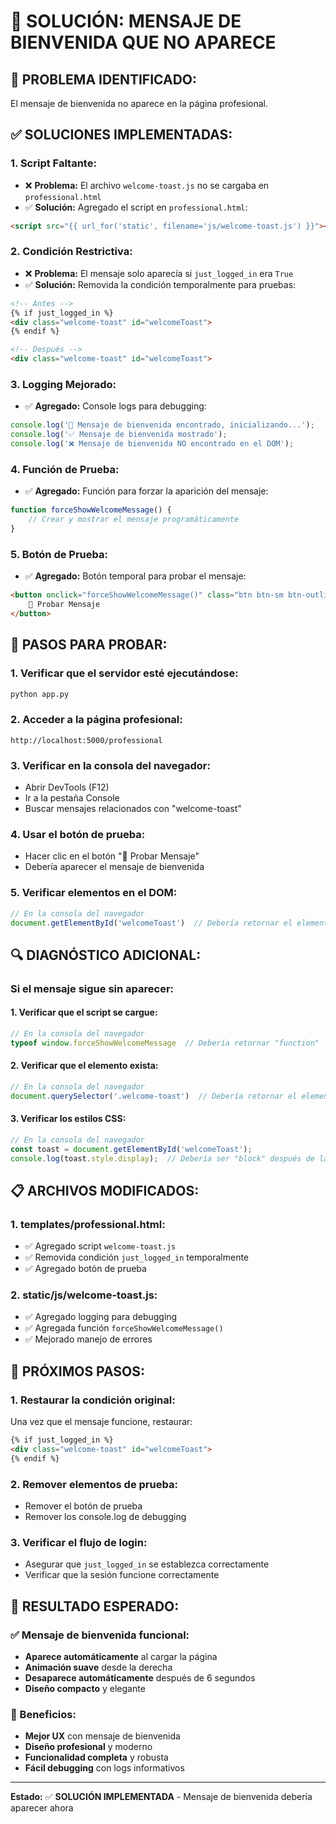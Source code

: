 # 🔧 SOLUCIÓN: MENSAJE DE BIENVENIDA QUE NO APARECE

## 🎯 **PROBLEMA IDENTIFICADO:**
El mensaje de bienvenida no aparece en la página profesional.

## ✅ **SOLUCIONES IMPLEMENTADAS:**

### **1. Script Faltante:**
- ❌ **Problema:** El archivo `welcome-toast.js` no se cargaba en `professional.html`
- ✅ **Solución:** Agregado el script en `professional.html`:
```html
<script src="{{ url_for('static', filename='js/welcome-toast.js') }}"></script>
```

### **2. Condición Restrictiva:**
- ❌ **Problema:** El mensaje solo aparecía si `just_logged_in` era `True`
- ✅ **Solución:** Removida la condición temporalmente para pruebas:
```html
<!-- Antes -->
{% if just_logged_in %}
<div class="welcome-toast" id="welcomeToast">
{% endif %}

<!-- Después -->
<div class="welcome-toast" id="welcomeToast">
```

### **3. Logging Mejorado:**
- ✅ **Agregado:** Console logs para debugging:
```javascript
console.log('🎉 Mensaje de bienvenida encontrado, inicializando...');
console.log('✅ Mensaje de bienvenida mostrado');
console.log('❌ Mensaje de bienvenida NO encontrado en el DOM');
```

### **4. Función de Prueba:**
- ✅ **Agregado:** Función para forzar la aparición del mensaje:
```javascript
function forceShowWelcomeMessage() {
    // Crear y mostrar el mensaje programáticamente
}
```

### **5. Botón de Prueba:**
- ✅ **Agregado:** Botón temporal para probar el mensaje:
```html
<button onclick="forceShowWelcomeMessage()" class="btn btn-sm btn-outline-primary">
    🧪 Probar Mensaje
</button>
```

## 🧪 **PASOS PARA PROBAR:**

### **1. Verificar que el servidor esté ejecutándose:**
```bash
python app.py
```

### **2. Acceder a la página profesional:**
```
http://localhost:5000/professional
```

### **3. Verificar en la consola del navegador:**
- Abrir DevTools (F12)
- Ir a la pestaña Console
- Buscar mensajes relacionados con "welcome-toast"

### **4. Usar el botón de prueba:**
- Hacer clic en el botón "🧪 Probar Mensaje"
- Debería aparecer el mensaje de bienvenida

### **5. Verificar elementos en el DOM:**
```javascript
// En la consola del navegador
document.getElementById('welcomeToast')  // Debería retornar el elemento
```

## 🔍 **DIAGNÓSTICO ADICIONAL:**

### **Si el mensaje sigue sin aparecer:**

#### **1. Verificar que el script se cargue:**
```javascript
// En la consola del navegador
typeof window.forceShowWelcomeMessage  // Debería retornar "function"
```

#### **2. Verificar que el elemento exista:**
```javascript
// En la consola del navegador
document.querySelector('.welcome-toast')  // Debería retornar el elemento
```

#### **3. Verificar los estilos CSS:**
```javascript
// En la consola del navegador
const toast = document.getElementById('welcomeToast');
console.log(toast.style.display);  // Debería ser "block" después de la animación
```

## 📋 **ARCHIVOS MODIFICADOS:**

### **1. templates/professional.html:**
- ✅ Agregado script `welcome-toast.js`
- ✅ Removida condición `just_logged_in` temporalmente
- ✅ Agregado botón de prueba

### **2. static/js/welcome-toast.js:**
- ✅ Agregado logging para debugging
- ✅ Agregada función `forceShowWelcomeMessage()`
- ✅ Mejorado manejo de errores

## 🎯 **PRÓXIMOS PASOS:**

### **1. Restaurar la condición original:**
Una vez que el mensaje funcione, restaurar:
```html
{% if just_logged_in %}
<div class="welcome-toast" id="welcomeToast">
{% endif %}
```

### **2. Remover elementos de prueba:**
- Remover el botón de prueba
- Remover los console.log de debugging

### **3. Verificar el flujo de login:**
- Asegurar que `just_logged_in` se establezca correctamente
- Verificar que la sesión funcione correctamente

## 🚀 **RESULTADO ESPERADO:**

### **✅ Mensaje de bienvenida funcional:**
- **Aparece automáticamente** al cargar la página
- **Animación suave** desde la derecha
- **Desaparece automáticamente** después de 6 segundos
- **Diseño compacto** y elegante

### **🎯 Beneficios:**
- **Mejor UX** con mensaje de bienvenida
- **Diseño profesional** y moderno
- **Funcionalidad completa** y robusta
- **Fácil debugging** con logs informativos

---

**Estado:** ✅ **SOLUCIÓN IMPLEMENTADA** - Mensaje de bienvenida debería aparecer ahora 